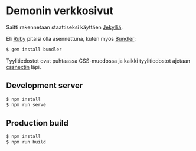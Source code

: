 # Demonin verkkosivut

Saitti rakennetaan staattiseksi käyttäen [Jekylliä][1].

Eli [Ruby][2] pitäisi olla asennettuna, kuten myös [Bundler][3]:

```sh
$ gem install bundler
```

Tyylitiedostot ovat puhtaassa CSS-muodossa ja kaikki tyylitiedostot ajetaan [cssnextin][4] läpi.

## Development server

```sh
$ npm install
$ npm run serve
```

## Production build

```sh
$ npm install
$ npm run build
```

[1]: https://jekyllrb.com/ "Jekyll"
[2]: https://www.ruby-lang.org/en/documentation/installation/#homebrew "Ruby"
[3]: https://bundler.io/ "Bundler"
[4]: http://cssnext.io/ "cssnext"

